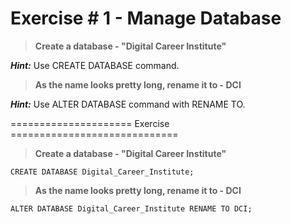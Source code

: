 # Exercise # 1 - Manage Database

> **Create a database - "Digital Career Institute"**

***Hint:*** Use CREATE DATABASE command.

> **As the name looks pretty long, rename it to - DCI**

***Hint:*** Use ALTER DATABASE command with RENAME TO.

===================== Exercise =============================

> **Create a database - "Digital Career Institute"**

`CREATE DATABASE Digital_Career_Institute;`


> **As the name looks pretty long, rename it to - DCI**

`ALTER DATABASE Digital_Career_Institute RENAME TO DCI;`
